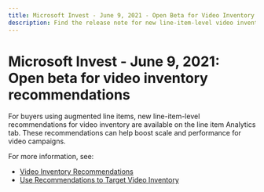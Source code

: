```yaml
---
title: Microsoft Invest - June 9, 2021 - Open Beta for Video Inventory Recommendations
description: Find the release note for new line-item-level video inventory recommendations that have been introduced.
---
```


# Microsoft Invest - June 9, 2021: Open beta for video inventory recommendations

For buyers using augmented line items, new line-item-level recommendations for video inventory are available on the line item Analytics tab. These recommendations can help boost scale and performance for video campaigns.

For more information, see:

- [Video Inventory Recommendations](video-inventory-recommendations.md)
- [Use Recommendations to Target Video Inventory](use-recommendations-to-target-video-inventory.md)
